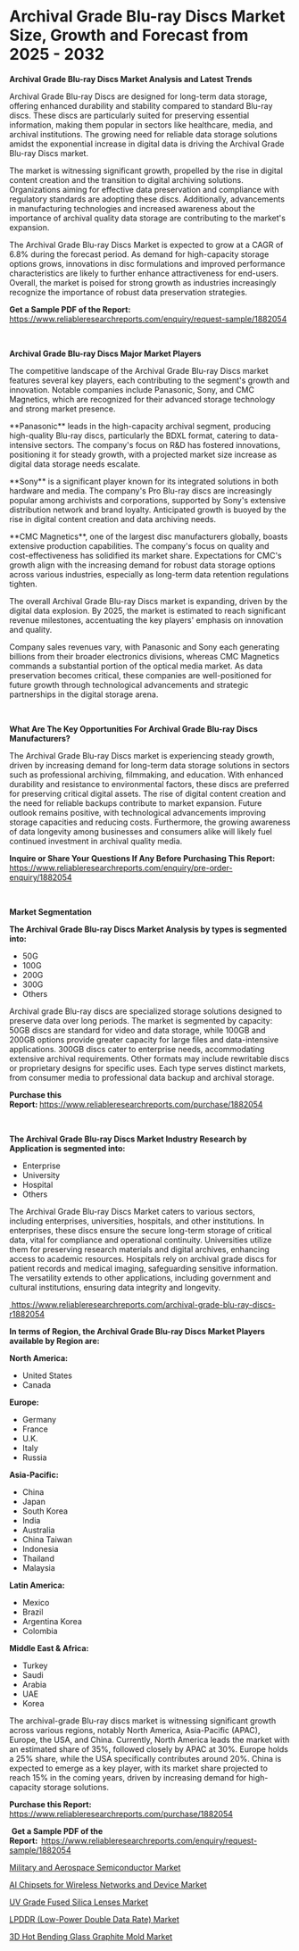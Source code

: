 <p><h1>Archival Grade Blu-ray Discs Market Size, Growth and Forecast from 2025 - 2032</h1></p><p><strong>Archival Grade Blu-ray Discs Market Analysis and Latest Trends</strong></p>
<p><p>Archival Grade Blu-ray Discs are designed for long-term data storage, offering enhanced durability and stability compared to standard Blu-ray discs. These discs are particularly suited for preserving essential information, making them popular in sectors like healthcare, media, and archival institutions. The growing need for reliable data storage solutions amidst the exponential increase in digital data is driving the Archival Grade Blu-ray Discs market.</p><p>The market is witnessing significant growth, propelled by the rise in digital content creation and the transition to digital archiving solutions. Organizations aiming for effective data preservation and compliance with regulatory standards are adopting these discs. Additionally, advancements in manufacturing technologies and increased awareness about the importance of archival quality data storage are contributing to the market's expansion. </p><p>The Archival Grade Blu-ray Discs Market is expected to grow at a CAGR of 6.8% during the forecast period. As demand for high-capacity storage options grows, innovations in disc formulations and improved performance characteristics are likely to further enhance attractiveness for end-users. Overall, the market is poised for strong growth as industries increasingly recognize the importance of robust data preservation strategies.</p></p>
<p><strong>Get a Sample PDF of the Report:&nbsp;</strong> <a href="https://www.reliableresearchreports.com/enquiry/request-sample/1882054?utm_campaign=10&utm_medium=2&utm_source=Github&utm_content=ia&utm_term=13022025&utm_id=archival-grade-blu-ray-discs">https://www.reliableresearchreports.com/enquiry/request-sample/1882054</a></p>
<p>&nbsp;</p>
<p><strong>Archival Grade Blu-ray Discs Major Market Players</strong></p>
<p><p>The competitive landscape of the Archival Grade Blu-ray Discs market features several key players, each contributing to the segment's growth and innovation. Notable companies include Panasonic, Sony, and CMC Magnetics, which are recognized for their advanced storage technology and strong market presence.</p><p>**Panasonic** leads in the high-capacity archival segment, producing high-quality Blu-ray discs, particularly the BDXL format, catering to data-intensive sectors. The company's focus on R&D has fostered innovations, positioning it for steady growth, with a projected market size increase as digital data storage needs escalate.</p><p>**Sony** is a significant player known for its integrated solutions in both hardware and media. The company's Pro Blu-ray discs are increasingly popular among archivists and corporations, supported by Sony's extensive distribution network and brand loyalty. Anticipated growth is buoyed by the rise in digital content creation and data archiving needs.</p><p>**CMC Magnetics**, one of the largest disc manufacturers globally, boasts extensive production capabilities. The company's focus on quality and cost-effectiveness has solidified its market share. Expectations for CMC's growth align with the increasing demand for robust data storage options across various industries, especially as long-term data retention regulations tighten.</p><p>The overall Archival Grade Blu-ray Discs market is expanding, driven by the digital data explosion. By 2025, the market is estimated to reach significant revenue milestones, accentuating the key players' emphasis on innovation and quality.</p><p>Company sales revenues vary, with Panasonic and Sony each generating billions from their broader electronics divisions, whereas CMC Magnetics commands a substantial portion of the optical media market. As data preservation becomes critical, these companies are well-positioned for future growth through technological advancements and strategic partnerships in the digital storage arena.</p></p>
<p>&nbsp;</p>
<p><strong>What Are The Key Opportunities For Archival Grade Blu-ray Discs Manufacturers?</strong></p>
<p><p>The Archival Grade Blu-ray Discs market is experiencing steady growth, driven by increasing demand for long-term data storage solutions in sectors such as professional archiving, filmmaking, and education. With enhanced durability and resistance to environmental factors, these discs are preferred for preserving critical digital assets. The rise of digital content creation and the need for reliable backups contribute to market expansion. Future outlook remains positive, with technological advancements improving storage capacities and reducing costs. Furthermore, the growing awareness of data longevity among businesses and consumers alike will likely fuel continued investment in archival quality media.</p></p>
<p><strong>Inquire or Share Your Questions If Any Before Purchasing This Report:</strong> <a href="https://www.reliableresearchreports.com/enquiry/pre-order-enquiry/1882054?utm_campaign=10&utm_medium=2&utm_source=Github&utm_content=ia&utm_term=13022025&utm_id=archival-grade-blu-ray-discs">https://www.reliableresearchreports.com/enquiry/pre-order-enquiry/1882054</a></p>
<p>&nbsp;</p>
<p><strong>Market Segmentation</strong></p>
<p><strong>The Archival Grade Blu-ray Discs Market Analysis by types is segmented into:</strong></p>
<p><ul><li>50G</li><li>100G</li><li>200G</li><li>300G</li><li>Others</li></ul></p>
<p><p>Archival grade Blu-ray discs are specialized storage solutions designed to preserve data over long periods. The market is segmented by capacity: 50GB discs are standard for video and data storage, while 100GB and 200GB options provide greater capacity for large files and data-intensive applications. 300GB discs cater to enterprise needs, accommodating extensive archival requirements. Other formats may include rewritable discs or proprietary designs for specific uses. Each type serves distinct markets, from consumer media to professional data backup and archival storage.</p></p>
<p><strong>Purchase this Report:&nbsp;</strong><a href="https://www.reliableresearchreports.com/purchase/1882054?utm_campaign=10&utm_medium=2&utm_source=Github&utm_content=ia&utm_term=13022025&utm_id=archival-grade-blu-ray-discs">https://www.reliableresearchreports.com/purchase/1882054</a></p>
<p>&nbsp;</p>
<p><strong>The Archival Grade Blu-ray Discs Market Industry Research by Application is segmented into:</strong></p>
<p><ul><li>Enterprise</li><li>University</li><li>Hospital</li><li>Others</li></ul></p>
<p><p>The Archival Grade Blu-ray Discs Market caters to various sectors, including enterprises, universities, hospitals, and other institutions. In enterprises, these discs ensure the secure long-term storage of critical data, vital for compliance and operational continuity. Universities utilize them for preserving research materials and digital archives, enhancing access to academic resources. Hospitals rely on archival grade discs for patient records and medical imaging, safeguarding sensitive information. The versatility extends to other applications, including government and cultural institutions, ensuring data integrity and longevity.</p></p>
<p><a href="https://www.reliableresearchreports.com/archival-grade-blu-ray-discs-r1882054?utm_campaign=10&utm_medium=2&utm_source=Github&utm_content=ia&utm_term=13022025&utm_id=archival-grade-blu-ray-discs">&nbsp;https://www.reliableresearchreports.com/archival-grade-blu-ray-discs-r1882054</a></p>
<p><strong>In terms of Region, the Archival Grade Blu-ray Discs Market Players available by Region are:</strong></p>
<p>
    <p> <strong> North America: </strong>
        <ul>
            <li>United States</li>
            <li>Canada</li>
        </ul>
        </p> 
    <p> <strong> Europe: </strong>
        <ul>
            <li>Germany</li>
            <li>France</li>
            <li>U.K.</li>
            <li>Italy</li>
            <li>Russia</li>
        </ul>
        </p> 
    <p> <strong> Asia-Pacific: </strong>
        <ul>
            <li>China</li>
            <li>Japan</li>
            <li>South Korea</li>
            <li>India</li>
            <li>Australia</li>
            <li>China Taiwan</li>
            <li>Indonesia</li>
            <li>Thailand</li>
            <li>Malaysia</li>
        </ul>
        </p> 
    <p> <strong> Latin America: </strong>
        <ul>
            <li>Mexico</li>
            <li>Brazil</li>
            <li>Argentina Korea</li>
            <li>Colombia</li>
        </ul>
        </p> 
    <p> <strong> Middle East & Africa: </strong>
        <ul>
            <li>Turkey</li>
            <li>Saudi</li>
            <li>Arabia</li>
            <li>UAE</li>
            <li>Korea</li>
        </ul>
    </p>
    </p>
<p><p>The archival-grade Blu-ray discs market is witnessing significant growth across various regions, notably North America, Asia-Pacific (APAC), Europe, the USA, and China. Currently, North America leads the market with an estimated share of 35%, followed closely by APAC at 30%. Europe holds a 25% share, while the USA specifically contributes around 20%. China is expected to emerge as a key player, with its market share projected to reach 15% in the coming years, driven by increasing demand for high-capacity storage solutions.</p></p>
<p><strong>Purchase this Report: </strong><a href="https://www.reliableresearchreports.com/purchase/1882054?utm_campaign=10&utm_medium=2&utm_source=Github&utm_content=ia&utm_term=13022025&utm_id=archival-grade-blu-ray-discs">https://www.reliableresearchreports.com/purchase/1882054</a></p>
<p>&nbsp;<strong>Get a Sample PDF of the Report:&nbsp;&nbsp;</strong><a href="https://www.reliableresearchreports.com/enquiry/request-sample/1882054?utm_campaign=10&utm_medium=2&utm_source=Github&utm_content=ia&utm_term=13022025&utm_id=archival-grade-blu-ray-discs">https://www.reliableresearchreports.com/enquiry/request-sample/1882054</a></p>
<p><strong></strong></p>
<p><p><a href="https://github.com/tselahiara/Market-Research-Report-List-1/blob/main/military-and-aerospace-semiconductor-market.md?utm_campaign=10&utm_medium=2&utm_source=Github&utm_content=ia&utm_term=13022025&utm_id=archival-grade-blu-ray-discs">Military and Aerospace Semiconductor Market</a></p><p><a href="https://github.com/anuellaruska/Market-Research-Report-List-1/blob/main/ai-chipsets-for-wireless-networks-and-device-market.md?utm_campaign=10&utm_medium=2&utm_source=Github&utm_content=ia&utm_term=13022025&utm_id=archival-grade-blu-ray-discs">AI Chipsets for Wireless Networks and Device Market</a></p><p><a href="https://github.com/barnickclara79/Market-Research-Report-List-1/blob/main/uv-grade-fused-silica-lenses-market.md?utm_campaign=10&utm_medium=2&utm_source=Github&utm_content=ia&utm_term=13022025&utm_id=archival-grade-blu-ray-discs">UV Grade Fused Silica Lenses Market</a></p><p><a href="https://github.com/boyermaragaret8392/Market-Research-Report-List-1/blob/main/lpddr-low-power-double-data-rate-market.md?utm_campaign=10&utm_medium=2&utm_source=Github&utm_content=ia&utm_term=13022025&utm_id=archival-grade-blu-ray-discs">LPDDR (Low-Power Double Data Rate) Market</a></p><p><a href="https://github.com/waverlyam689/Market-Research-Report-List-1/blob/main/3d-hot-bending-glass-graphite-mold-market.md?utm_campaign=10&utm_medium=2&utm_source=Github&utm_content=ia&utm_term=13022025&utm_id=archival-grade-blu-ray-discs">3D Hot Bending Glass Graphite Mold Market</a></p></p>